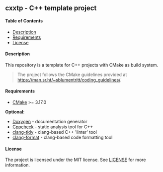 ## cxxtp - C++ template project

#### Table of Contents

- [Description](#description)
- [Requirements](#requirements)
- [License](#license)

#### Description

This repository is a template for C++ projects with CMake as build system.

> The project follows the CMake guidelines provided at
> https://man.sr.ht/~sblumentritt/coding_guidelines/.

#### Requirements

- [CMake][] >= 3.17.0

**Optional**:

- [Doxygen][] - documentation generator
- [Cppcheck][] - static analysis tool for C++
- [clang-tidy][] - clang-based C++ 'linter' tool
- [clang-format][] - clang-based code formatting tool

#### License

The project is licensed under the MIT license. See [LICENSE](LICENSE) for more
information.

[CMake]: https://cmake.org/
[Doxygen]: http://www.stack.nl/~dimitri/doxygen/index.html
[Cppcheck]: http://cppcheck.sourceforge.net/
[clang-tidy]: http://clang.llvm.org/extra/clang-tidy/
[clang-format]: https://clang.llvm.org/docs/ClangFormat.html
